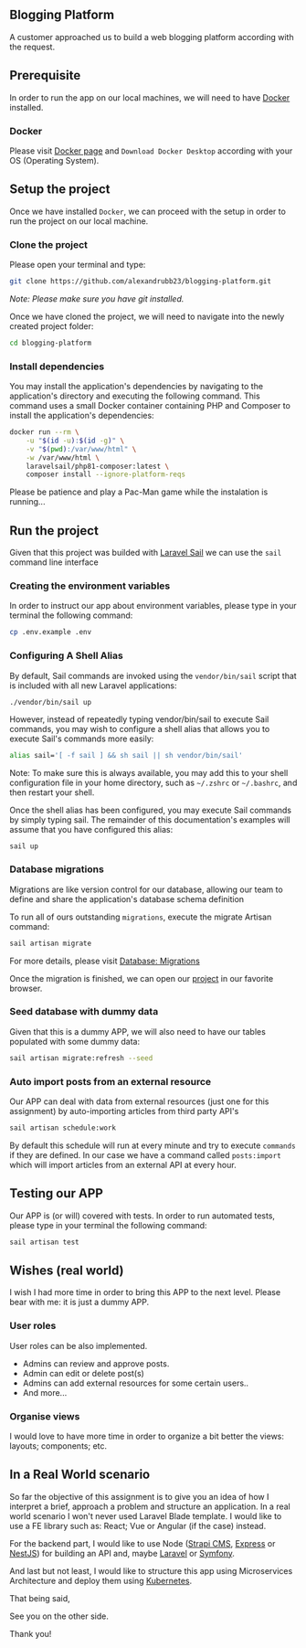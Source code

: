 ## Blogging Platform

A customer approached us to build a web blogging platform according with the request.

## Prerequisite

In order to run the app on our local machines, we will need to have [Docker](https://docs.docker.com/) installed.

### Docker

Please visit [Docker page](https://www.docker.com/products/docker-desktop/) and `Download Docker Desktop` according with your OS (Operating System).

## Setup the project

Once we have installed `Docker`, we can proceed with the setup in order to run the project on our local machine.

### Clone the project

Please open your terminal and type:

```bash
git clone https://github.com/alexandrubb23/blogging-platform.git
```

_Note: Please make sure you have git installed._

Once we have cloned the project, we will need to navigate into the newly created project folder:

```bash
cd blogging-platform
```

### Install dependencies

You may install the application's dependencies by navigating to the application's directory and executing the following command. This command uses a small Docker container containing PHP and Composer to install the application's dependencies:

```bash
docker run --rm \
    -u "$(id -u):$(id -g)" \
    -v "$(pwd):/var/www/html" \
    -w /var/www/html \
    laravelsail/php81-composer:latest \
    composer install --ignore-platform-reqs
```

Please be patience and play a Pac-Man game while the instalation is running...

## Run the project

Given that this project was builded with [Laravel Sail](https://laravel.com/docs/9.x/sail#introduction) we can use the `sail` command line interface

### Creating the environment variables

In order to instruct our app about environment variables, please type in your terminal the following command:

```bash
cp .env.example .env
```

### Configuring A Shell Alias

By default, Sail commands are invoked using the `vendor/bin/sail` script that is included with all new Laravel applications:

```bash
./vendor/bin/sail up
```

However, instead of repeatedly typing vendor/bin/sail to execute Sail commands, you may wish to configure a shell alias that allows you to execute Sail's commands more easily:

```bash
alias sail='[ -f sail ] && sh sail || sh vendor/bin/sail'
```

Note: To make sure this is always available, you may add this to your shell configuration file in your home directory, such as `~/.zshrc` or `~/.bashrc`, and then restart your shell.

Once the shell alias has been configured, you may execute Sail commands by simply typing sail. The remainder of this documentation's examples will assume that you have configured this alias:

```
sail up
```

### Database migrations

Migrations are like version control for our database, allowing our team to define and share the application's database schema definition

To run all of ours outstanding `migrations`, execute the migrate Artisan command:

```bash
sail artisan migrate
```

For more details, please visit [Database: Migrations](https://laravel.com/docs/9.x/migrations)

Once the migration is finished, we can open our [project](http://localhost) in our favorite browser.

### Seed database with dummy data

Given that this is a dummy APP, we will also need to have our tables populated with some dummy data:

```bash
sail artisan migrate:refresh --seed
```

### Auto import posts from an external resource

Our APP can deal with data from external resources (just one for this assignment) by auto-importing articles from third party API's

```bash
sail artisan schedule:work
```

By default this schedule will run at every minute and try to execute `commands` if they are defined. In our case we have a command called `posts:import` which will import articles from an external API at every hour.

## Testing our APP

Our APP is (or will) covered with tests. In order to run automated tests, please type in your terminal the following command:

```bash
sail artisan test
```

## Wishes (real world)

I wish I had more time in order to bring this APP to the next level. Please bear with me: it is just a dummy APP.

### User roles

User roles can be also implemented.

-   Admins can review and approve posts.
-   Admin can edit or delete post(s)
-   Admins can add external resources for some certain users..
-   And more...

### Organise views

I would love to have more time in order to organize a bit better the views: layouts; components; etc.

## In a Real World scenario

So far the objective of this assignment is to give you an idea of how I interpret a brief, approach a problem and structure an application. In a real world scenario I won't never used Laravel Blade template. I would like to use a FE library such as: React; Vue or Angular (if the case) instead.

For the backend part, I would like to use Node ([Strapi CMS](https://strapi.io/), [Express](https://expressjs.com/) or [NestJS](https://nestjs.com/)) for building an API and, maybe [Laravel](https://laravel.com/) or [Symfony](https://symfony.com/).

And last but not least, I would like to structure this app using Microservices Architecture and deploy them using [Kubernetes](https://kubernetes.io/).

That being said,

See you on the other side.

Thank you!

